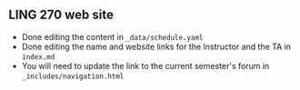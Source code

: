 ## LING 270 web site

* Done editing the content in `_data/schedule.yaml`
* Done editing the name and website links for the Instructor and the TA in `index.md`
* You will need to update the link to the current semester's forum in `_includes/navigation.html`



